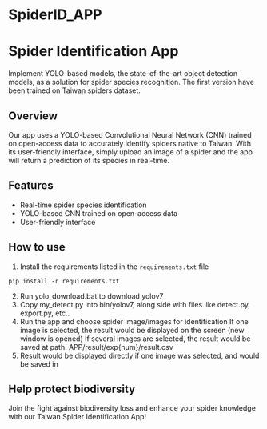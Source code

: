 # SpiderID_APP
 
# Spider Identification App
Implement YOLO-based models, the state-of-the-art object detection models, as a solution for spider species recognition.
The first version have been trained on Taiwan spiders dataset.

## Overview
Our app uses a YOLO-based Convolutional Neural Network (CNN) trained on open-access data to accurately identify spiders native to Taiwan. With its user-friendly interface, simply upload an image of a spider and the app will return a prediction of its species in real-time. 

## Features
- Real-time spider species identification
- YOLO-based CNN trained on open-access data
- User-friendly interface

## How to use
1. Install the requirements listed in the `requirements.txt` file
```
pip install -r requirements.txt
```
2. Run yolo_download.bat to download yolov7
3. Copy my_detect.py into bin/yolov7, along side with files like detect.py, export.py, etc..
4. Run the app and choose spider image/images for identification
    If one image is selected, the result would be displayed on the screen (new window is opened)
    If several images are selected, the result would be saved at path: APP/result/exp{num}/result.csv
5. Result would be displayed directly if one image was selected, and would be saved in 

## Help protect biodiversity
Join the fight against biodiversity loss and enhance your spider knowledge with our Taiwan Spider Identification App!
